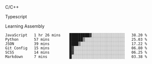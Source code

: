 <p>C/C++</p>
<p> Typescript</p>
<p>Learning Assembly</p>

<!--START_SECTION:waka-->

```text
JavaScript   1 hr 26 mins    █████████▓░░░░░░░░░░░░░░░   38.20 %
Python       57 mins         ██████▒░░░░░░░░░░░░░░░░░░   25.03 %
JSON         39 mins         ████▒░░░░░░░░░░░░░░░░░░░░   17.22 %
Git Config   15 mins         █▓░░░░░░░░░░░░░░░░░░░░░░░   06.80 %
SCSS         14 mins         █▓░░░░░░░░░░░░░░░░░░░░░░░   06.25 %
Markdown     7 mins          █░░░░░░░░░░░░░░░░░░░░░░░░   03.38 %
```

<!--END_SECTION:waka-->
